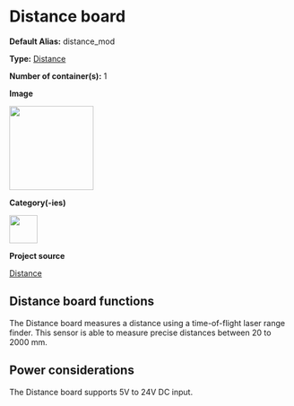 # Distance board

<div className="cust_sheet" markdown="1">
<p className="cust_sheet-title" markdown="1"><strong>Default Alias:</strong> distance_mod</p>
<p className="cust_sheet-title" markdown="1"><strong>Type:</strong> <a href="../../software/containers_list/distance.md">Distance</a></p>
<p className="cust_sheet-title" markdown="1"><strong>Number of container(s):</strong> 1</p>
<p className="cust_sheet-title" markdown="1"><strong>Image</strong></p>
<p className="cust_indent" markdown="1"><img height="150" src="/img/distance-container.png" alt="" /></p>
<p className="cust_sheet-title" markdown="1"><strong>Category(-ies)</strong></p>
<p className="cust_indent" markdown="1">
<img height="50" src="/img/sticker-sensor.png" title="Sensor" alt="" />
</p>
<p className="cust_sheet-title" markdown="1"><strong>Project source </strong></p>
<a className="github-button" data-size="large" aria-label="Star Luos-io/Luos on GitHub" href="https://github.com/Luos-io/Examples/blob/master/Projects/l0/Distance" target="_blank">Distance</a>
</div>

## Distance board functions

The Distance board measures a distance using a time-of-flight laser range finder. This sensor is able to measure precise distances between 20 to 2000 mm.

## Power considerations

The Distance board supports 5V to 24V DC input.
